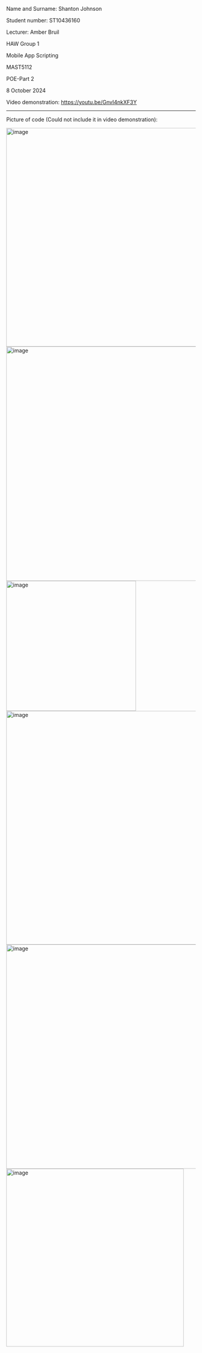 Name and Surname: Shanton Johnson

Student number: ST10436160

Lecturer: Amber Bruil

HAW Group 1

Mobile App Scripting

MAST5112

POE-Part 2

8 October 2024

Video demonstration: https://youtu.be/GnvI4nkXF3Y

-------------------------------------------------------------------
Picture of code (Could not include it in video demonstration):

<img width="580" alt="image" src="https://github.com/user-attachments/assets/287832da-9225-4a66-bc65-aaa66dfd99dc">
<img width="622" alt="image" src="https://github.com/user-attachments/assets/2bc20bc0-15d9-4f7c-9271-ecb412b005f1">
<img width="345" alt="image" src="https://github.com/user-attachments/assets/655d4867-3fcc-4abf-baa4-ab3e7ee5799c">
<img width="620" alt="image" src="https://github.com/user-attachments/assets/c0a0a6ee-63c4-4b5b-87c1-cf7e2ae5cb3a">
<img width="595" alt="image" src="https://github.com/user-attachments/assets/8904020d-0558-43d7-9cf6-9ff88af12de7">
<img width="472" alt="image" src="https://github.com/user-attachments/assets/a53bff6a-496d-4571-8830-c0f12866bd00">




